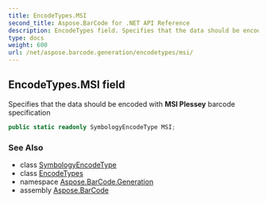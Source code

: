```yaml
---
title: EncodeTypes.MSI
second_title: Aspose.BarCode for .NET API Reference
description: EncodeTypes field. Specifies that the data should be encoded with MSI Plessey barcode specification
type: docs
weight: 600
url: /net/aspose.barcode.generation/encodetypes/msi/
---
```

## EncodeTypes.MSI field

Specifies that the data should be encoded with **MSI Plessey** barcode specification

```csharp
public static readonly SymbologyEncodeType MSI;
```

### See Also

* class [SymbologyEncodeType](../../symbologyencodetype/)
* class [EncodeTypes](../)
* namespace [Aspose.BarCode.Generation](../../encodetypes/)
* assembly [Aspose.BarCode](../../../)


